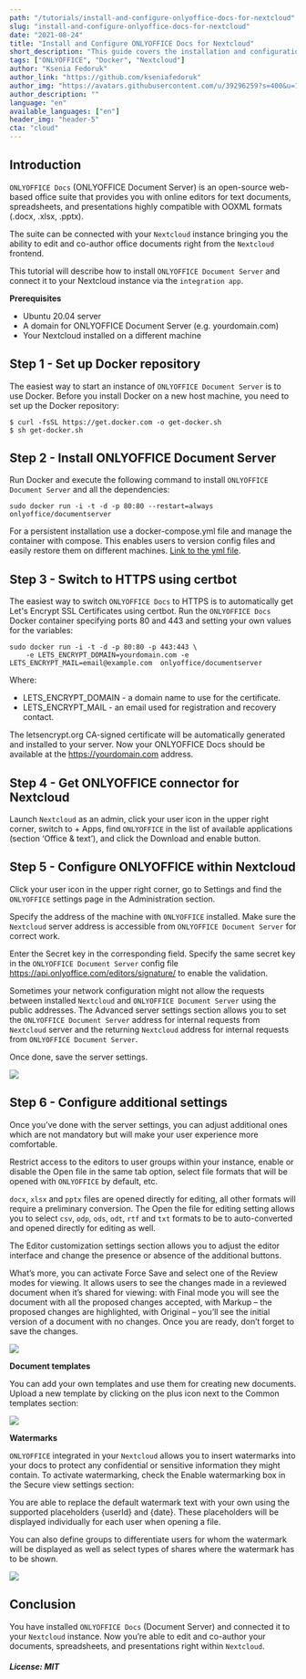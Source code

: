 ```yaml
---
path: "/tutorials/install-and-configure-onlyoffice-docs-for-nextcloud"
slug: "install-and-configure-onlyoffice-docs-for-nextcloud"
date: "2021-08-24"
title: "Install and Configure ONLYOFFICE Docs for Nextcloud"
short_description: "This guide covers the installation and configuration of ONLYOFFICE Docs to work with Nextcloud."
tags: ["ONLYOFFICE", "Docker", "Nextcloud"]
author: "Ksenia Fedoruk"
author_link: "https://github.com/kseniafedoruk"
author_img: "https://avatars.githubusercontent.com/u/39296259?s=400&u=1e8ca4fc0e50f214b0cf277f40443f4298d855d8&v=4"
author_description: ""
language: "en"
available_languages: ["en"]
header_img: "header-5"
cta: "cloud"
---
```


## Introduction

`ONLYOFFICE Docs` (ONLYOFFICE Document Server) is an open-source web-based office suite that provides you with online editors for text documents, spreadsheets, and presentations highly compatible with OOXML formats (.docx, .xlsx, .pptx).

The suite can be connected with your `Nextcloud` instance bringing you the ability to edit and co-author office documents right from the `Nextcloud` frontend.

This tutorial will describe how to install `ONLYOFFICE Document Server` and connect it to your Nextcloud instance via the `integration app`.

**Prerequisites**

* Ubuntu 20.04 server
* A domain for ONLYOFFICE Document Server (e.g. yourdomain.com)
* Your Nextcloud installed on a different machine

## Step 1 - Set up Docker repository

The easiest way to start an instance of `ONLYOFFICE Document Server` is to use Docker. Before you install Docker on a new host machine, you need to set up the Docker repository:

```shell=
$ curl -fsSL https://get.docker.com -o get-docker.sh
$ sh get-docker.sh
```

## Step 2 - Install ONLYOFFICE Document Server

Run Docker and execute the following command to install `ONLYOFFICE Document Server` and all the dependencies:

```shell=
sudo docker run -i -t -d -p 80:80 --restart=always onlyoffice/documentserver
```

For a persistent installation use a docker-compose.yml file and manage the container with compose. This enables users to version config files and easily restore them on different machines. [Link to the yml file](https://github.com/ONLYOFFICE/Docker-DocumentServer/blob/master/docker-compose.yml).

## Step 3 - Switch to HTTPS using certbot

The easiest way to switch `ONLYOFFICE Docs` to HTTPS is to automatically get Let's Encrypt SSL Certificates using certbot.
Run the `ONLYOFFICE Docs` Docker container specifying ports 80 and 443 and setting your own values for the variables:

```shell=
sudo docker run -i -t -d -p 80:80 -p 443:443 \
    -e LETS_ENCRYPT_DOMAIN=yourdomain.com -e LETS_ENCRYPT_MAIL=email@example.com  onlyoffice/documentserver
```

Where:

* LETS_ENCRYPT_DOMAIN - a domain name to use for the certificate.
* LETS_ENCRYPT_MAIL - an email used for registration and recovery contact.

The letsencrypt.org CA-signed certificate will be automatically generated and installed to your server. Now your ONLYOFFICE Docs should be available at the https://yourdomain.com address.

## Step 4 - Get ONLYOFFICE connector for Nextcloud

Launch `Nextcloud` as an admin, click your user icon in the upper right corner, switch to + Apps, find `ONLYOFFICE` in the list of available applications (section ‘Office & text’), and click the Download and enable button.

## Step 5 - Configure ONLYOFFICE within Nextcloud

Click your user icon in the upper right corner, go to Settings and find the `ONLYOFFICE` settings page in the Administration section.

Specify the address of the machine with `ONLYOFFICE` installed. Make sure the `Nextcloud` server address is accessible from `ONLYOFFICE Document Server` for correct work.

Enter the Secret key in the corresponding field. Specify the same secret key in the `ONLYOFFICE Document Server` config file https://api.onlyoffice.com/editors/signature/ to enable the validation.

Sometimes your network configuration might not allow the requests between installed `Nextcloud` and `ONLYOFFICE Document Server` using the public addresses. The Advanced server settings section allows you to set the `ONLYOFFICE Document Server` address for internal requests from `Nextcloud` server and the returning `Nextcloud` address for internal requests from `ONLYOFFICE Document Server`.

Once done, save the server settings.

![](images/1-server-settings.png)

## Step 6 - Configure additional settings

Once you’ve done with the server settings, you can adjust additional ones which are not mandatory but will make your user experience more comfortable.

Restrict access to the editors to user groups within your instance, enable or disable the Open file in the same tab option, select file formats that will be opened with `ONLYOFFICE` by default, etc.

`docx`, `xlsx` and `pptx` files are opened directly for editing, all other formats will require a preliminary conversion. The Open the file for editing setting allows you to select `csv`, `odp`, `ods`, `odt`, `rtf` and `txt` formats to be to auto-converted and opened directly for editing as well.

The Editor customization settings section allows you to adjust the editor interface and change the presence or absence of the additional buttons.

What’s more, you can activate Force Save and select one of the Review modes for viewing. It allows users to see the changes made in a reviewed document when it’s shared for viewing: with Final mode you will see the document with all the proposed changes accepted, with Markup – the proposed changes are highlighted, with Original – you’ll see the initial version of a document with no changes.
Once you are ready, don’t forget to save the changes.

![](images/2-common-settings.png)

**Document templates**

You can add your own templates and use them for creating new documents. Upload a new template by clicking on the plus icon next to the Common templates section:

![](images/3-templates.png)

**Watermarks**

`ONLYOFFICE` integrated in your `Nextcloud` allows you to insert watermarks into your docs to protect any confidential or sensitive information they might contain. To activate watermarking, check the Enable watermarking box in the Secure view settings section:

You are able to replace the default watermark text with your own using the supported placeholders {userId} and {date}. These placeholders will be displayed individually for each user when opening a file.

You can also define groups to differentiate users for whom the watermark will be displayed as well as select types of shares where the watermark has to be shown.

![](images/4-watermarking.png)

## Conclusion

You have installed `ONLYOFFICE Docs` (Document Server) and connected it to your `Nextcloud` instance. Now you’re able to edit and co-author your documents, spreadsheets, and presentations right within `Nextcloud`.

##### License: MIT

<!--

Contributor's Certificate of Origin

By making a contribution to this project, I certify that:

(a) The contribution was created in whole or in part by me and I have
    the right to submit it under the license indicated in the file; or

(b) The contribution is based upon previous work that, to the best of my
    knowledge, is covered under an appropriate license and I have the
    right under that license to submit that work with modifications,
    whether created in whole or in part by me, under the same license
    (unless I am permitted to submit under a different license), as
    indicated in the file; or

(c) The contribution was provided directly to me by some other person
    who certified (a), (b) or (c) and I have not modified it.

(d) I understand and agree that this project and the contribution are
    public and that a record of the contribution (including all personal
    information I submit with it, including my sign-off) is maintained
    indefinitely and may be redistributed consistent with this project
    or the license(s) involved.

Signed-off-by: Ksenia Fedoruk kseniya.fedoruk@onlyoffice.com

-->
